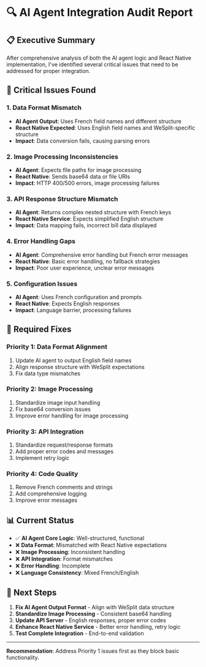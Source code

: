 # 🔍 **AI Agent Integration Audit Report**

## 📋 **Executive Summary**

After comprehensive analysis of both the AI agent logic and React Native implementation, I've identified several critical issues that need to be addressed for proper integration.

## 🚨 **Critical Issues Found**

### **1. Data Format Mismatch**
- **AI Agent Output**: Uses French field names and different structure
- **React Native Expected**: Uses English field names and WeSplit-specific structure
- **Impact**: Data conversion fails, causing parsing errors

### **2. Image Processing Inconsistencies**
- **AI Agent**: Expects file paths for image processing
- **React Native**: Sends base64 data or file URIs
- **Impact**: HTTP 400/500 errors, image processing failures

### **3. API Response Structure Mismatch**
- **AI Agent**: Returns complex nested structure with French keys
- **React Native Service**: Expects simplified English structure
- **Impact**: Data mapping fails, incorrect bill data displayed

### **4. Error Handling Gaps**
- **AI Agent**: Comprehensive error handling but French error messages
- **React Native**: Basic error handling, no fallback strategies
- **Impact**: Poor user experience, unclear error messages

### **5. Configuration Issues**
- **AI Agent**: Uses French configuration and prompts
- **React Native**: Expects English responses
- **Impact**: Language barrier, processing failures

## 🔧 **Required Fixes**

### **Priority 1: Data Format Alignment**
1. Update AI agent to output English field names
2. Align response structure with WeSplit expectations
3. Fix data type mismatches

### **Priority 2: Image Processing**
1. Standardize image input handling
2. Fix base64 conversion issues
3. Improve error handling for image processing

### **Priority 3: API Integration**
1. Standardize request/response formats
2. Add proper error codes and messages
3. Implement retry logic

### **Priority 4: Code Quality**
1. Remove French comments and strings
2. Add comprehensive logging
3. Improve error messages

## 📊 **Current Status**

- ✅ **AI Agent Core Logic**: Well-structured, functional
- ❌ **Data Format**: Mismatched with React Native expectations
- ❌ **Image Processing**: Inconsistent handling
- ❌ **API Integration**: Format mismatches
- ❌ **Error Handling**: Incomplete
- ❌ **Language Consistency**: Mixed French/English

## 🎯 **Next Steps**

1. **Fix AI Agent Output Format** - Align with WeSplit data structure
2. **Standardize Image Processing** - Consistent base64 handling
3. **Update API Server** - English responses, proper error codes
4. **Enhance React Native Service** - Better error handling, retry logic
5. **Test Complete Integration** - End-to-end validation

---

**Recommendation**: Address Priority 1 issues first as they block basic functionality.
